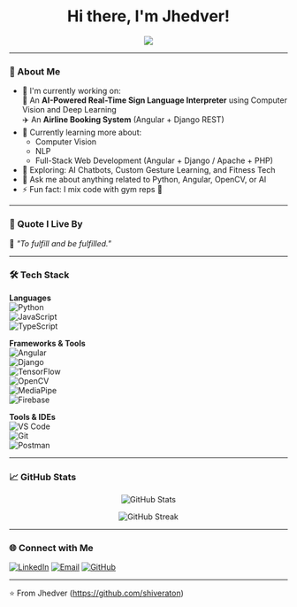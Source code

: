 <h1 align="center">Hi there, I'm Jhedver!</h1>
<p align="center">
  <img src="https://readme-typing-svg.herokuapp.com/?lines=Passionate+Developer;Always+Learning+Something+New;Lover+of+Tech+%26+Innovation&center=true&width=500&height=50" />
</p>

---

### 🧠 About Me
- 🔭 I'm currently working on:  
  🚀 An **AI-Powered Real-Time Sign Language Interpreter** using Computer Vision and Deep Learning  
  ✈️ An **Airline Booking System** (Angular + Django REST)
- 🌱 Currently learning more about:  
  - Computer Vision  
  - NLP  
  - Full-Stack Web Development (Angular + Django / Apache + PHP)
- 🧪 Exploring: AI Chatbots, Custom Gesture Learning, and Fitness Tech
- 💬 Ask me about anything related to Python, Angular, OpenCV, or AI
- ⚡ Fun fact: I mix code with gym reps 💪

---

### 💬 Quote I Live By

📝 *"To fulfill and be fulfilled."*

---

### 🛠️ Tech Stack

**Languages**  
![Python](https://img.shields.io/badge/-Python-3776AB?style=flat&logo=python&logoColor=white)  
![JavaScript](https://img.shields.io/badge/-JavaScript-F7DF1E?style=flat&logo=javascript&logoColor=black)  
![TypeScript](https://img.shields.io/badge/-TypeScript-3178C6?style=flat&logo=typescript&logoColor=white)

**Frameworks & Tools**  
![Angular](https://img.shields.io/badge/-Angular-DD0031?style=flat&logo=angular&logoColor=white)  
![Django](https://img.shields.io/badge/-Django-092E20?style=flat&logo=django&logoColor=white)  
![TensorFlow](https://img.shields.io/badge/-TensorFlow-FF6F00?style=flat&logo=tensorflow&logoColor=white)  
![OpenCV](https://img.shields.io/badge/-OpenCV-5C3EE8?style=flat&logo=opencv&logoColor=white)  
![MediaPipe](https://img.shields.io/badge/-MediaPipe-FF6F00?style=flat&logo=google&logoColor=white)  
![Firebase](https://img.shields.io/badge/-Firebase-FFCA28?style=flat&logo=firebase&logoColor=black)

**Tools & IDEs**  
![VS Code](https://img.shields.io/badge/-VS%20Code-007ACC?style=flat&logo=visual-studio-code&logoColor=white)  
![Git](https://img.shields.io/badge/-Git-F05032?style=flat&logo=git&logoColor=white)  
![Postman](https://img.shields.io/badge/-Postman-FF6C37?style=flat&logo=postman&logoColor=white)

---

### 📈 GitHub Stats

<p align="center">
  <img src="https://github-readme-stats.vercel.app/api?username=shiveraton&show_icons=true&theme=radical" alt="GitHub Stats" />
</p>

<p align="center">
  <img src="https://github-readme-streak-stats.herokuapp.com/?user=shiveraton&theme=radical" alt="GitHub Streak" />
</p>

---

### 🌐 Connect with Me
<p align="left">
  <a href="https://www.linkedin.com/in/jhedver-tan-6b3806357/" target="_blank"><img alt="LinkedIn" src="https://img.shields.io/badge/-LinkedIn-blue?style=flat&logo=linkedin"></a>
  <a href="jhedver.tan.22@usjr.edu.ph"><img alt="Email" src="https://img.shields.io/badge/-Email-%23333?style=flat&logo=gmail&logoColor=white"></a>
  <a href="https://github.com/shiveraton"><img alt="GitHub" src="https://img.shields.io/badge/-GitHub-181717?style=flat&logo=github"></a>
</p>

---

⭐️ From Jhedver (https://github.com/shiveraton)
